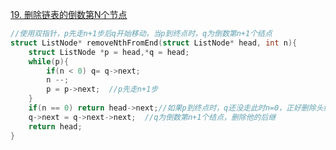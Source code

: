 [19. 删除链表的倒数第N个节点](https://leetcode-cn.com/problems/remove-nth-node-from-end-of-list/)
```c
//使用双指针，p先走n+1步后q开始移动，当p到终点时，q为倒数第n+1个结点
struct ListNode* removeNthFromEnd(struct ListNode* head, int n){
    struct ListNode *p = head,*q = head;
    while(p){   
        if(n < 0) q= q->next;  
        n --;
        p = p->next;  //p先走n+1步
    }
    if(n == 0) return head->next;//如果p到终点时，q还没走此时n=0，正好删除头结点
    q->next = q->next->next;  //q为倒数第n+1个结点，删除他的后继
    return head;
}
```
